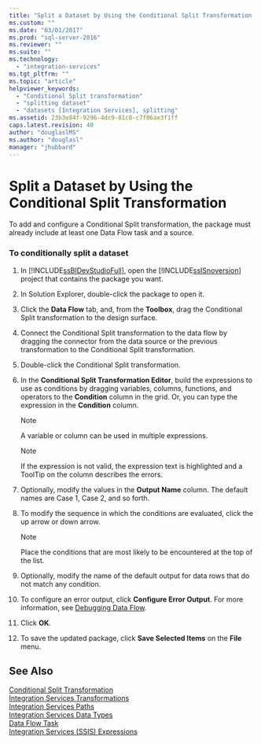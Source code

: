 ```yaml
---
title: "Split a Dataset by Using the Conditional Split Transformation | Microsoft Docs"
ms.custom: ""
ms.date: "03/01/2017"
ms.prod: "sql-server-2016"
ms.reviewer: ""
ms.suite: ""
ms.technology: 
  - "integration-services"
ms.tgt_pltfrm: ""
ms.topic: "article"
helpviewer_keywords: 
  - "Conditional Split transformation"
  - "splitting dataset"
  - "datasets [Integration Services], splitting"
ms.assetid: 23b3e84f-9296-4dc9-81c0-c7f06ae3f1ff
caps.latest.revision: 40
author: "douglaslMS"
ms.author: "douglasl"
manager: "jhubbard"
---
```

# Split a Dataset by Using the Conditional Split Transformation
  To add and configure a Conditional Split transformation, the package must already include at least one Data Flow task and a source.  
  
### To conditionally split a dataset  
  
1.  In [!INCLUDE[ssBIDevStudioFull](../../../includes/ssbidevstudiofull-md.md)], open the [!INCLUDE[ssISnoversion](../../../includes/ssisnoversion-md.md)] project that contains the package you want.  
  
2.  In Solution Explorer, double-click the package to open it.  
  
3.  Click the **Data Flow** tab, and, from the **Toolbox**, drag the Conditional Split transformation to the design surface.  
  
4.  Connect the Conditional Split transformation to the data flow by dragging the connector from the data source or the previous transformation to the Conditional Split transformation.  
  
5.  Double-click the Conditional Split transformation.  
  
6.  In the **Conditional Split Transformation Editor**, build the expressions to use as conditions by dragging variables, columns, functions, and operators to the **Condition** column in the grid. Or, you can type the expression in the **Condition** column.  
  
    > [!NOTE]  
    >  A variable or column can be used in multiple expressions.  
  
    > [!NOTE]  
    >  If the expression is not valid, the expression text is highlighted and a ToolTip on the column describes the errors.  
  
7.  Optionally, modify the values in the **Output Name** column. The default names are Case 1, Case 2, and so forth.  
  
8.  To modify the sequence in which the conditions are evaluated, click the up arrow or down arrow.  
  
    > [!NOTE]  
    >  Place the conditions that are most likely to be encountered at the top of the list.  
  
9. Optionally, modify the name of the default output for data rows that do not match any condition.  
  
10. To configure an error output, click **Configure Error Output**. For more information, see [Debugging Data Flow](../../../integration-services/troubleshooting/debugging-data-flow.md).  
  
11. Click **OK**.  
  
12. To save the updated package, click **Save Selected Items** on the **File** menu.  
  
## See Also  
 [Conditional Split Transformation](../../../integration-services/data-flow/transformations/conditional-split-transformation.md)   
 [Integration Services Transformations](../../../integration-services/data-flow/transformations/integration-services-transformations.md)   
 [Integration Services Paths](../../../integration-services/data-flow/integration-services-paths.md)   
 [Integration Services Data Types](../../../integration-services/data-flow/integration-services-data-types.md)   
 [Data Flow Task](../../../integration-services/control-flow/data-flow-task.md)   
 [Integration Services &#40;SSIS&#41; Expressions](../../../integration-services/expressions/integration-services-ssis-expressions.md)  
  
  